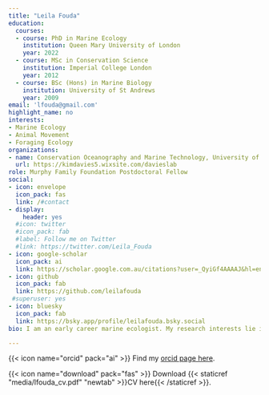 ```yaml
---
title: "Leila Fouda"
education:
  courses:
  - course: PhD in Marine Ecology
    institution: Queen Mary University of London
    year: 2022
  - course: MSc in Conservation Science
    institution: Imperial College London
    year: 2012
  - course: BSc (Hons) in Marine Biology
    institution: University of St Andrews
    year: 2009
email: 'lfouda@gmail.com'
highlight_name: no
interests:
- Marine Ecology
- Animal Movement
- Foraging Ecology
organizations:
- name: Conservation Oceanography and Marine Technology, University of New Brunswick
  url: https://kimdavies5.wixsite.com/davieslab
role: Murphy Family Foundation Postdoctoral Fellow 
social:
- icon: envelope
  icon_pack: fas
  link: /#contact
- display:
    header: yes
  #icon: twitter
  #icon_pack: fab
  #label: Follow me on Twitter
  #link: https://twitter.com/Leila_Fouda
- icon: google-scholar
  icon_pack: ai
  link: https://scholar.google.com.au/citations?user=_QyiGf4AAAAJ&hl=en
- icon: github
  icon_pack: fab
  link: https://github.com/leilafouda
 #superuser: yes
- icon: bluesky
  icon_pack: fab
  link: https://bsky.app/profile/leilafouda.bsky.social
bio: I am an early career marine ecologist. My research interests lie in furthering our understanding on marine species and their relationship with the wider environment using a multifaceted approach. I seek to determine the underpinnings of key life history behaviours in the context of anthropogenic and environmental influences to inform decisions that collectively impact marine conservation in increasingly anthropogenically-influenced environments. 

---
```



{{< icon name="orcid" pack="ai" >}} Find my [orcid page here](https://orcid.org/0000-0002-0723-3697).

{{< icon name="download" pack="fas" >}} Download {{< staticref "media/lfouda_cv.pdf" "newtab" >}}CV here{{< /staticref >}}.
